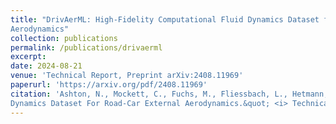 ```yaml
---
title: "DrivAerML: High-Fidelity Computational Fluid Dynamics Dataset for Road-Car External
Aerodynamics"
collection: publications
permalink: /publications/drivaerml
excerpt:
date: 2024-08-21
venue: 'Technical Report, Preprint arXiv:2408.11969'
paperurl: 'https://arxiv.org/pdf/2408.11969'
citation: 'Ashton, N., Mockett, C., Fuchs, M., Fliessbach, L., Hetmann, H., Knacke, T., Schönwald, N., Skaperdas, V., Fotiadis, G., Walle, A., Hupertz, B. <b>Maddix, D.C.</b>, Yu, P., (2024). &quot;DrivAerML: High-Fidelity Computational Fluid
Dynamics Dataset For Road-Car External Aerodynamics.&quot; <i> Technical Report, Preprint arXiv:2408.11969</i>, Under Review.'
---
```

